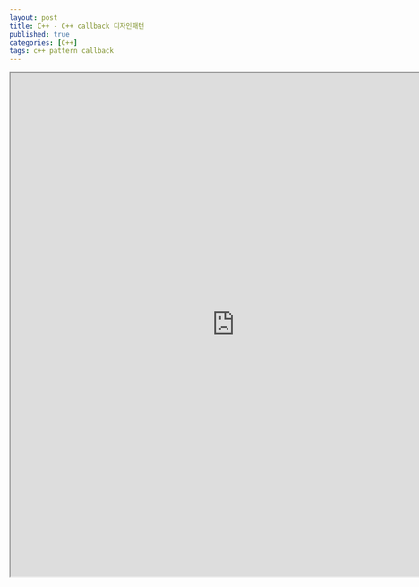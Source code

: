 ```yaml
---
layout: post
title: C++ - C++ callback 디자인패턴
published: true
categories: [C++]
tags: c++ pattern callback
---
```

<iframe width="800" height="900" src="https://docs.google.com/document/d/e/2PACX-1vQEqPLyjL_6UM7MFUtpsBxayPzE4z39DRZiLhii5D84lqWw9CDFRZTANjceshzKoYTX_RoptDzRDaBR/pub?embedded=true"></iframe>   
  